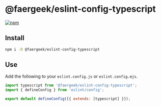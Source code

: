# @faergeek/eslint-config-typescript

[![npm](https://nodei.co/npm/@faergeek/eslint-config-typescript.svg?style=compact)](https://www.npmjs.com/package/@faergeek/eslint-config-typescript)

## Install

```sh
npm i -D @faergeek/eslint-config-typescript
```

## Use

Add the following to your `eslint.config.js` or `eslint.config.mjs`.

```javascript
import typescript from '@faergeek/eslint-config-typescript';
import { defineConfig } from 'eslint/config';

export default defineConfig([{ extends: [typescript] }]);
```

